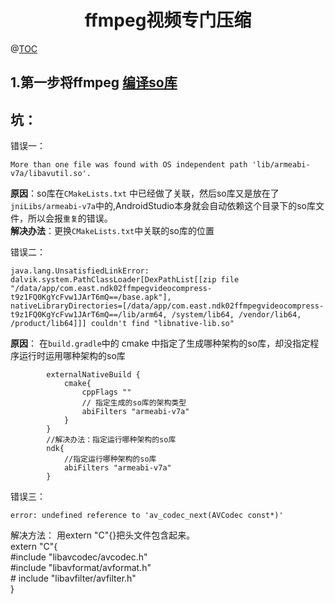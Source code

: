 # <center>ffmpeg视频专门压缩<center>
@[TOC](ffmpeg视频专门压缩)

## 1.第一步将ffmpeg [编译so库](./ffmpeg编译成so库.md)

## 坑：

错误一：

 ```
 More than one file was found with OS independent path 'lib/armeabi-v7a/libavutil.so'.
 ```
 **原因**：so库在`CMakeLists.txt` 中已经做了关联，然后so库又是放在了`jniLibs/armeabi-v7a`中的,AndroidStudio本身就会自动依赖这个目录下的so库文件，所以会报`重复`的错误。  
 **解决办法**：更换`CMakeLists.txt`中关联的so库的位置


错误二：

 ```
 java.lang.UnsatisfiedLinkError: dalvik.system.PathClassLoader[DexPathList[[zip file "/data/app/com.east.ndk02ffmpegvideocompress-t9z1FQ0KgYcFvw1JArT6mQ==/base.apk"],
 nativeLibraryDirectories=[/data/app/com.east.ndk02ffmpegvideocompress-t9z1FQ0KgYcFvw1JArT6mQ==/lib/arm64, /system/lib64, /vendor/lib64, /product/lib64]]] couldn't find "libnative-lib.so"
 ```
**原因**： 在`build.gradle`中的 cmake 中指定了生成哪种架构的so库，却没指定程序运行时运用哪种架构的so库

```
        externalNativeBuild {
            cmake{
                cppFlags ""
                // 指定生成的so库的架构类型
                abiFilters "armeabi-v7a"
            }
        }
        //解决办法：指定运行哪种架构的so库
        ndk{
            //指定运行哪种架构的so库
            abiFilters "armeabi-v7a"
        }
```

错误三：

```
error: undefined reference to 'av_codec_next(AVCodec const*)'
```

解决方法：
用extern "C"{}把头文件包含起来。  
extern "C"{  
    #include "libavcodec/avcodec.h"  
    #include "libavformat/avformat.h"  
    # include "libavfilter/avfilter.h"  
}